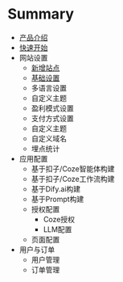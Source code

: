 # Summary

* [产品介绍](README.md)
* [快速开始](quick-start.md)
* 网站设置
  * [新增站点](website/create-site.md)
  * [基础设置](website/basic-settings.md)
  * 多语言设置
  * 自定义主题
  * 盈利模式设置
  * 支付方式设置
  * 自定义主题
  * 自定义域名
  * 埋点统计
* 应用配置
  * 基于扣子/Coze智能体构建
  * 基于扣子/Coze工作流构建
  * 基于Dify.ai构建
  * 基于Prompt构建
  * 授权配置
    * Coze授权
    * LLM配置
  * 页面配置
* 用户与订单
  * 用户管理
  * 订单管理